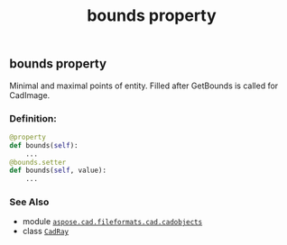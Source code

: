 ﻿---
title: bounds property
second_title: Aspose.CAD for Python via .NET API References
description: 
type: docs
weight: 100
url: /python-net/aspose.cad.fileformats.cad.cadobjects/cadray/bounds/
is_root: false
---

## bounds property


Minimal and maximal points of entity. Filled after GetBounds is called for CadImage.
### Definition:
```python
@property
def bounds(self):
    ...
@bounds.setter
def bounds(self, value):
    ...
```

### See Also
* module [`aspose.cad.fileformats.cad.cadobjects`](../../)
* class [`CadRay`](/cad/python-net/aspose.cad.fileformats.cad.cadobjects/cadray)
